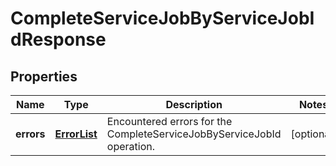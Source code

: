 
# CompleteServiceJobByServiceJobIdResponse

## Properties
Name | Type | Description | Notes
------------ | ------------- | ------------- | -------------
**errors** | [**ErrorList**](ErrorList.md) | Encountered errors for the CompleteServiceJobByServiceJobId operation. |  [optional]



